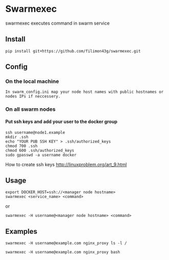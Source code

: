 # Swarmexec
swarmexec executes command in swarm service

## Install
```
pip install git+https://github.com/filimon43g/swarmexec.git
```


## Config

### On the local machine
```
In swarm_config.ini map your node host names with public hostnames or nodes IPs if neccessery. 
```

### On all swarm nodes

#### Put ssh keys and add your user to the docker group 
```
ssh username@node1.example
mkdir .ssh
echo "YOUR PUB SSH KEY" > .ssh/authorized_keys
chmod 700 .ssh
chmod 600 .ssh/authorized_keys 
sudo gpasswd -a username docker
```

How to create ssh keys http://linuxproblem.org/art_9.html

## Usage
```
export DOCKER_HOST=ssh://<manager node hostname>
swarmexec <service_name> <command>
```
or
```
swarmexec -H username@<manager node hostname> <command>
```

## Examples
```
swarmexec -H username@example.com nginx_proxy ls -l /
```
```
swarmexec -H username@example.com nginx_proxy bash
```
